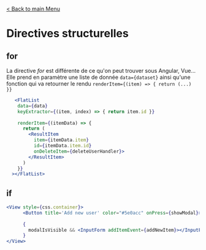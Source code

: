 
[< Back to main Menu](https://github.com/gsoulie/react-resources/blob/master/react-presentation.md)    

# Directives structurelles

## for

La directive *for* est différente de ce qu'on peut trouver sous Angular, Vue... Elle prend en paramètre une liste de donnée ````data={dataset}```` ainsi qu'une fonction qui va retourner le rendu ````renderItem={(item) => { return (...) }}````

````jsx
   <FlatList
    data={data}
    keyExtractor={(item, index) => { return item.id }}
    
    renderItem={(itemData) => {
      return (
        <ResultItem
          item={itemData.item}
          id={itemData.item.id}
          onDeleteItem={deleteUserHandler}>              
        </ResultItem>
      )
    }}
  ></FlatList>
````

## if

````jsx
<View style={css.container}>
      <Button title='Add new user' color="#5e0acc" onPress={showModal}></Button>
      
      {
        modalIsVisible && <InputForm addItemEvent={addNewItem}></InputForm>
      }
</View>
````
